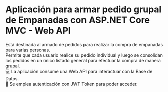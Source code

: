 # Aplicación para armar pedido grupal de Empanadas con ASP.NET Core MVC - Web API
Está destinada al armado de pedidos para realizar la compra de empanadas para varias personas. </br>
Permite que cada usuario realice su pedido individual y luego se consolidan los pedidos en un único listado general para efectuar la compra de manera grupal. </br>
💻 La aplicación consume una Web API para interactuar con la Base de Datos.</br>
🔐 Se emplea autenticación con JWT Token para poder acceder.</br>
